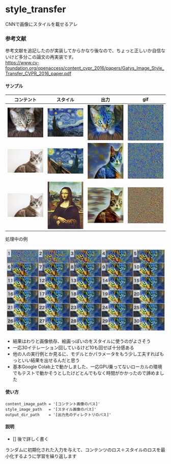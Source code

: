 # style_transfer
CNNで画像にスタイルを載せるアレ

### 参考文献
参考文献を追記したのが実装してからかなり後なので、ちょっと正しいか自信ないけど多分この論文の再実装です。  
https://www.cv-foundation.org/openaccess/content_cvpr_2016/papers/Gatys_Image_Style_Transfer_CVPR_2016_paper.pdf

#### サンプル

|コンテント|スタイル|出力|gif|
|:-:|:-:|:-:|:-:|
|<img src="./sample_images/inputs/cat1.jpg" width="128">|<img src="./sample_images/inputs/style1.jpg" width="128">|<img src="./sample_images/outputs/o1.jpg" width="128">|<img src="./sample_images/outputs/o1.gif" width="128">|
|<img src="./sample_images/inputs/cat2.jpg" width="128">|<img src="./sample_images/inputs/style2.jpg" width="128">|<img src="./sample_images/outputs/o2.jpg" width="128">|<img src="./sample_images/outputs/o2.gif" width="128">|
|<img src="./sample_images/inputs/cat2.jpg" width="128">|<img src="./sample_images/inputs/style3.jpg" width="128">|<img src="./sample_images/outputs/o3.jpg" width="128">|<img src="./sample_images/outputs/o3.gif" width="128">|

処理中の例

<img src="./sample_images/outputs/process_example.png">

- 結果はわりと画像依存、絵画っぽいのをスタイルに使うのがよさそう  
- 一応30イテレーション回しているけど10も回せば十分感ある  
- 他の人の実行例とか見るに、モデルとかパラメータをもう少し工夫すればもっといい結果を出せるんだと思う  
- 基本Google Colab上で動かしました、一応GPU乗ってないローカルの環境でもテストで動かそうとしたけどとんでもなく時間がかかったので諦めました  

#### 使い方
```
content_image_path = '[コンテント画像のパス]'
style_image_path   = '[スタイル画像のパス]'
output_dir_path    = '[出力先のディレクトリのパス]'
```

#### 説明
- [] 後で詳しく書く

ランダムに初期化された入力を与えて、コンテンツのロス＋スタイルのロスを最小化するように学習を繰り返します  
